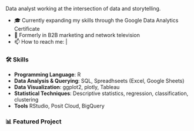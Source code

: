 Data analyst working at the intersection of data and storytelling.

* 🎓 Currently expanding my skills through the Google Data Analytics Certificate
* 💼 Formerly in B2B marketing and network television
* 📫 How to reach me: |


### 🛠 Skills
* **Programming Language**: R
* **Data Analysis & Querying**: SQL, Spreadhseets (Excel, Google Sheets)
* **Data Visualization**: ggplot2, plotly, Tableau
* **Statistical Techniques**: Descriptive statistics, regression, classification, clustering
* **Tools** RStudio, Posit Cloud, BigQuery

### 📊 Featured Project

<!--
**johnmckinney-jmk/johnmckinney-jmk** is a ✨ _special_ ✨ repository because its `README.md` (this file) appears on your GitHub profile.-->
